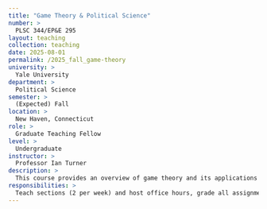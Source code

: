 ```yaml
---
title: "Game Theory & Political Science"
number: >
  PLSC 344/EP&E 295
layout: teaching
collection: teaching
date: 2025-08-01
permalink: /2025_fall_game-theory
university: >
  Yale University
department: >
  Political Science
semester: >
  (Expected) Fall
location: >
  New Haven, Connecticut
role: >
  Graduate Teaching Fellow
level: >
  Undergraduate
instructor: >
  Professor Ian Turner
description: >
  This course provides an overview of game theory and its applications to political science. We start from the ground floor, assuming no prior exposure to game theory or mathematics beyond high school algebra. Students are introduced to game theoretic concepts such as Nash equilibrium, subgame perfection, and signaling. These concepts can be applied to examine a variety of political phenomena, including candidate competition, fundraising, political posturing, and executive-legislative bargaining. While most of the applications of game theory that we explore will be political in nature, some of our applications will be drawn from the world of economics and every-day life. This course has three objectives: 1) The first objective is to introduce you to some of the more popular methods of solving games employed by game theorists; 2) The second objective is to provide the necessary background for you to both appreciate and critically analyze political science scholarship employing game theoretic models; 3) The third objective is to provide a lens through which to analyze current events and proposed reforms to the political system (e.g., campaign finance reform or the abolition of the filibuster).
responsibilities: >
  Teach sections (2 per week) and host office hours, grade all assignments and exams, answer student questions. 
---
```

